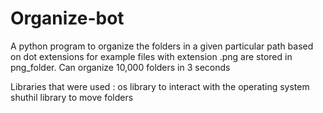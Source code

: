 # Organize-bot

A python program to organize the folders in a given particular path based on dot extensions for example files with extension .png are stored in png_folder.
Can organize 10,000 folders in 3 seconds 

Libraries that were used :
    os library to interact with the operating system 
    shuthil library to move folders 
    
 
